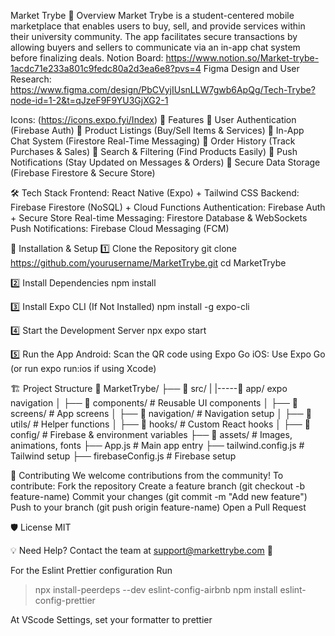 Market Trybe
📌 Overview
Market Trybe is a student-centered mobile marketplace that enables users to buy, sell, and provide services within their university community. The app facilitates secure transactions by allowing buyers and sellers to communicate via an in-app chat system before finalizing deals.
Notion Board: https://www.notion.so/Market-trybe-1acdc71e233a801c9fedc80a2d3ea6e8?pvs=4
Figma Design and User Research: https://www.figma.com/design/PbCVyjIUsnLLW7gwb6ApQg/Tech-Trybe?node-id=1-2&t=qJzeF9F9YU3GjXG2-1

Icons: (https://icons.expo.fyi/Index)
🚀 Features
🔹 User Authentication (Firebase Auth)
🔹 Product Listings (Buy/Sell Items & Services)
🔹 In-App Chat System (Firestore Real-Time Messaging)
🔹 Order History (Track Purchases & Sales)
🔹 Search & Filtering (Find Products Easily)
🔹 Push Notifications (Stay Updated on Messages & Orders)
🔹 Secure Data Storage (Firebase Firestore & Secure Store)

🛠 Tech Stack
Frontend: React Native (Expo) + Tailwind CSS
Backend: Firebase Firestore (NoSQL) + Cloud Functions
Authentication: Firebase Auth + Secure Store
Real-time Messaging: Firestore Database & WebSockets
Push Notifications: Firebase Cloud Messaging (FCM)

🔧 Installation & Setup
1️⃣ Clone the Repository
git clone https://github.com/yourusername/MarketTrybe.git
cd MarketTrybe

2️⃣ Install Dependencies
npm install

3️⃣ Install Expo CLI (If Not Installed)
npm install -g expo-cli

4️⃣ Start the Development Server
npx expo start

5️⃣ Run the App
Android: Scan the QR code using Expo Go
iOS: Use Expo Go (or run expo run:ios if using Xcode)

🏗 Project Structure
📂 MarketTrybe/
├── 📂 src/
| |-----📂 app/ expo navigation
│ ├── 📂 components/ # Reusable UI components
│ ├── 📂 screens/ # App screens
│ ├── 📂 navigation/ # Navigation setup
│ ├── 📂 utils/ # Helper functions
│ ├── 📂 hooks/ # Custom React hooks
│ ├── 📂 config/ # Firebase & environment variables
├── 📂 assets/ # Images, animations, fonts
├── App.js # Main app entry
├── tailwind.config.js # Tailwind setup
├── firebaseConfig.js # Firebase setup

📜 Contributing
We welcome contributions from the community! To contribute:
Fork the repository
Create a feature branch (git checkout -b feature-name)
Commit your changes (git commit -m "Add new feature")
Push to your branch (git push origin feature-name)
Open a Pull Request

🛡 License
MIT

💡 Need Help? Contact the team at support@markettrybe.com 🚀

For the Eslint Prettier configuration
Run

> npx install-peerdeps --dev eslint-config-airbnb
> npm install eslint-config-prettier

At VScode Settings, set your formatter to prettier
